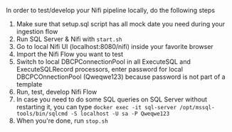 In order to test/develop your Nifi pipeline locally, do the following steps
1. Make sure that setup.sql script has all mock date you need during your ingestion flow
2. Run SQL Server & Nifi with `start.sh`
3. Go to local Nifi UI (localhost:8080/nifi) inside your favorite browser 
4. Import the Nifi Flow you want to test
5. Switch to local DBCPConnectionPool in all ExecuteSQL and ExecuteSQLRecord processors, enter password for local DBCPCOnnectionPool (Qweqwe123) because password is not part of a template
6. Run, test, develop Nifi Flow
7. In case you need to do some SQL queries on SQL Server without restarting it, you can type `docker exec -it sql-server /opt/mssql-tools/bin/sqlcmd -S localhost -U sa -P Qweqwe123`
8. When you're done, run `stop.sh`
